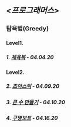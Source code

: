## *<프로그래머스>*  

### 탐욕법(Greedy) 
#### Level1.  

##### 1. [체육복](https://programmers.co.kr/learn/courses/30/lessons/42862?language=java) - 04.04.20    
    
#### Level2.  

##### 2. [조이스틱](https://programmers.co.kr/learn/courses/30/lessons/42860) - 04.09.20  

##### 3. [큰 수 만들기](https://programmers.co.kr/learn/courses/30/lessons/42883) - 04.10.20  

##### 4. [구명보트](https://programmers.co.kr/learn/courses/30/lessons/42885) - 04.16.20  

